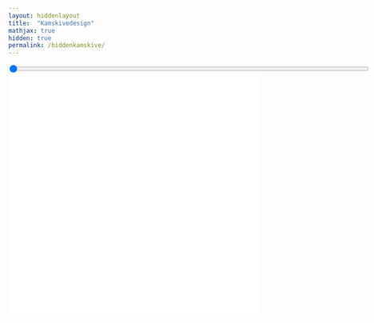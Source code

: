 ```yaml
---
layout: hiddenlayout
title:  "Kamskivedesign"
mathjax: true
hidden: true
permalink: /hiddenkamskive/
---
```


<div style="background-color: #FFFFFF; height: 505px" >
    <script src="https://cdnjs.cloudflare.com/ajax/libs/p5.js/1.1.9/p5.js"></script>
    <script src="https://cdnjs.cloudflare.com/ajax/libs/p5.js/1.1.9/addons/p5.sound.min.js"></script>
    <script src="/assets/p5js/kamskive/partikkel.js"></script> 
    <script src="/assets/p5js/kamskive/sketch.js"></script> 
    <div id="canvasForHTML"></div>
    <div class="slidecontainer" style="justify-content:left">
  <input type="range" min="1"  max="4" step ="0.001" value="1" class="slider" id="myRange"  style= "width: 720px">
<!-- </div>
<script src="/assets/p5js/kamsk/slider.js"></script> 
</div> -->



